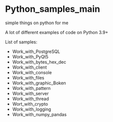 # Python_samples_main
simple things on python for me

A lot of different examples of code on Python 3.9+

List of samples:
- Work_with_PostgreSQL
- Work_with_PyQt5
- Work_with_bytes_hex_dec
- Work_with_client
- Work_with_console
- Work_with_files
- Work_with_graphic_Boken
- Work_with_pattern
- Work_with_server
- Work_with_thread
- Wort_with_crypto
- Work_with_logging
- Work_with_numpy_pandas
